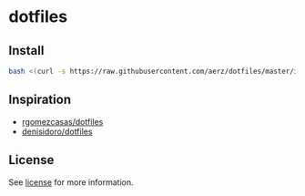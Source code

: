# dotfiles

## Install

```sh
bash <(curl -s https://raw.githubusercontent.com/aerz/dotfiles/master/install) -r
```

## Inspiration

- [rgomezcasas/dotfiles](https://github.com/rgomezcasas/dotfiles)
- [denisidoro/dotfiles](https://github.com/denisidoro/dotfiles)

## License

See [license](https://github.com/aerz/dotfiles/blob/master/LICENSE) for more information.
